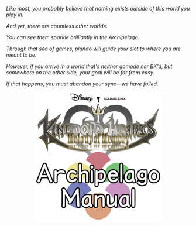 *Like most, you probably believe that nothing exists outside of this world you play in.*

*And yet, there are countless other worlds.*

*You can see them sparkle brilliantly in the Archipelago.*

*Through that sea of games, plando will guide your slot to where you are meant to be.*

*However, if you arrive in a world that's neither gomode nor BK'd, but somewhere on the other side, your goal will be far from easy.*

*If that happens, you must abandon your sync—we have failed.*
<div align="center">
  <img src="https://raw.githubusercontent.com/BigBirdRito/Kingdom-Hearts-Melody-of-Memory-Archipelago-Manual/refs/heads/main/Kingdom%20Hearts%20Melody%20of%20Memory%20Logo.png" width="70%" />
</div>
